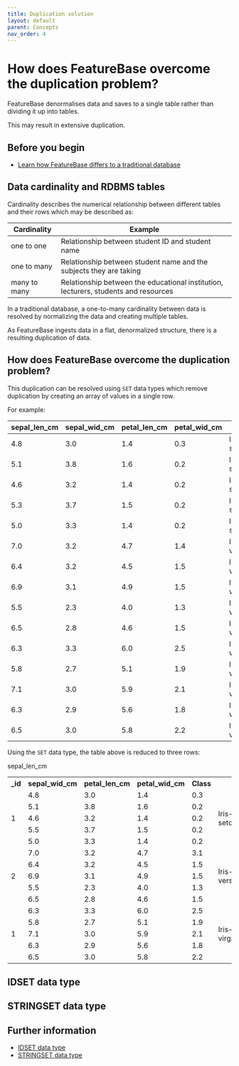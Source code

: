 ```yaml
---
title: Duplication solution
layout: default
parent: Concepts
nav_order: 4
---
```


# How does FeatureBase overcome the duplication problem?

FeatureBase denormalises data and saves to a single table rather than dividing it up into tables.

This may result in extensive duplication.

## Before you begin

* [Learn how FeatureBase differs to a traditional database](/docs/concepts/concepts-home)

## Data cardinality and RDBMS tables

Cardinality describes the numerical relationship between different tables and their rows which may be described as:

| Cardinality | Example |
|---|---|
| one to one | Relationship between student ID and student name |
| one to many | Relationship between student name and the subjects they are taking |
| many to many | Relationship between the educational institution, lecturers, students and resources |

In a traditional database, a one-to-many cardinality between data is resolved by normalizing the data and creating multiple tables.

As FeatureBase ingests data in a flat, denormalized structure, there is a resulting duplication of data.

## How does FeatureBase overcome the duplication problem?

This duplication can be resolved using `SET` data types which remove duplication by creating an array of values in a single row.

For example:

| sepal_len_cm | sepal_wid_cm | petal_len_cm | petal_wid_cm | class |
|---|---|---|---|---|
| 4.8 | 3.0 | 1.4 | 0.3 | Iris-setosa |
| 5.1 | 3.8 | 1.6 | 0.2 | Iris-setosa |
| 4.6 | 3.2 | 1.4 | 0.2 | Iris-setosa |
| 5.3 | 3.7 | 1.5 | 0.2 | Iris-setosa |
| 5.0 | 3.3 | 1.4 | 0.2 | Iris-setosa |
| 7.0 | 3.2 | 4.7 | 1.4 | Iris-versicolor |
| 6.4 | 3.2 | 4.5 | 1.5 | Iris-versicolor |
| 6.9 | 3.1 | 4.9 | 1.5 | Iris-versicolor |
| 5.5 | 2.3 | 4.0 | 1.3 | Iris-versicolor |
| 6.5 | 2.8 | 4.6 | 1.5 | Iris-versicolor |
| 6.3 | 3.3 | 6.0 | 2.5 | Iris-virginica |
| 5.8 | 2.7 | 5.1 | 1.9 | Iris-virginica |
| 7.1 | 3.0 | 5.9 | 2.1 | Iris-virginica |
| 6.3 | 2.9 | 5.6 | 1.8 | Iris-virginica |
| 6.5 | 3.0 | 5.8 | 2.2 | Iris-virginica |

Using the `SET` data type, the table above is reduced to three rows:

<table>
  <tr>
    <th>_id</th
    <th>sepal_len_cm</th>
    <th>sepal_wid_cm</th>
    <th>petal_len_cm</th>
    <th>petal_wid_cm</th>
    <th>Class</th>
  </tr>
  <tr>
    <td rowspan="5">1</td>
    <td>4.8</td>
    <td>3.0</td>
    <td>1.4</td>
    <td>0.3</td>
    <td rowspan="5">Iris-setosa</td>
  </tr>
  <tr>
    <td>5.1</td>
    <td>3.8</td>
    <td>1.6</td>
    <td>0.2</td>
  </tr>
  <tr>
    <td>4.6</td>
    <td>3.2</td>
    <td>1.4</td>
    <td>0.2</td>
  </tr>
  <tr>
    <td>5.5</td>
    <td>3.7</td>
    <td>1.5</td>
    <td>0.2</td>
  </tr>
  <tr>
    <td>5.0</td>
    <td>3.3</td>
    <td>1.4</td>
    <td>0.2</td>
  </tr>
  <tr>
    <td rowspan="5">2</td>
    <td>7.0</td>
    <td>3.2</td>
    <td>4.7</td>
    <td>3.1</td>
    <td rowspan="5">Iris-versicolor</td>
  </tr>
  <tr>
    <td>6.4</td>
    <td>3.2</td>
    <td>4.5</td>
    <td>1.5</td>
  </tr>
  <tr>
    <td>6.9</td>
    <td>3.1</td>
    <td>4.9</td>
    <td>1.5</td>
  </tr>
  <tr>
    <td>5.5</td>
    <td>2.3</td>
    <td>4.0</td>
    <td>1.3</td>
  </tr>
  <tr>
    <td>6.5</td>
    <td>2.8</td>
    <td>4.6</td>
    <td>1.5</td>
  </tr>
  <tr>
    <td rowspan="5">1</td>
    <td>6.3</td>
    <td>3.3</td>
    <td>6.0</td>
    <td>2.5</td>
    <td rowspan="5">Iris-virginica</td>
  </tr>
  <tr>
    <td>5.8</td>
    <td>2.7</td>
    <td>5.1</td>
    <td>1.9</td>
  </tr>
  <tr>
    <td>7.1</td>
    <td>3.0</td>
    <td>5.9</td>
    <td>2.1</td>
  </tr>
  <tr>
    <td>6.3</td>
    <td>2.9</td>
    <td>5.6</td>
    <td>1.8</td>
  </tr>
  <tr>
    <td>6.5</td>
    <td>3.0</td>
    <td>5.8</td>
    <td>2.2</td>
  </tr>
</table>

## IDSET data type


## STRINGSET data type




## Further information

* [IDSET data type](/docs/sql-guide/data-types/data-type-idset)
* [STRINGSET data type](/docs/sql-guide/data-types/data-type-stringset)

